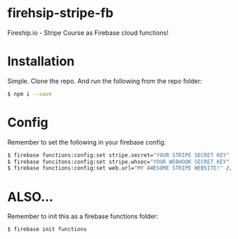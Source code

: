 # firehsip-stripe-fb
Fireship.io - Stripe Course as Firebase cloud functions!

# Installation
Simple. Clone the repo. And run the following from the repo folder:
```sh
$ npm i --save
```

# Config
Remember to set the following in your firebase config.

```sh
$ firebase functions:config:set stripe.secret="YOUR STRIPE SECRET KEY"
$ firebase funcitons:config:set stripe.whsec="YOUR WEBHOOK SECRET KEY" // This one is webhook specific
$ firebase functions:config:set web.url="MY AWESOME STRIPE WEBSITE!" // This one is only used in the "checkout.ts"
```

# ALSO...
Remember to init this as a firebase functions folder:
```sh
$ firebase init functions
```
